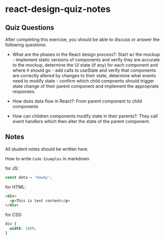 # react-design-quiz-notes

## Quiz Questions

After completing this exercise, you should be able to discuss or answer the following questions:

- What are the phases in the React design process?: Start w/ the mockup - implement static versions of components and verify they are accurate to the mockup, determine the UI state (if any) for each component and where it should go - add calls to useState and verify that components are correctly altered by changes to their state, determine what events need to modify state - confirm which child compnents should trigger state change of their parent component and implement the appropriate responses.

- How does data flow in React?: From parent component to child components

- How can children components modify state in their parents?: They call event handlers which then alter the state of the parent component.

## Notes

All student notes should be written here.

How to write `Code Examples` in markdown

for JS:

```js
const data = 'Howdy';
```

for HTML:

```html
<div>
  <p>This is text content</p>
</div>
```

for CSS:

```css
div {
  width: 100%;
}
```
